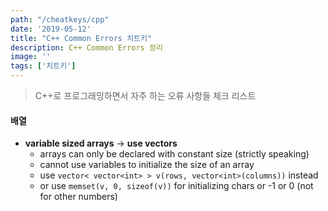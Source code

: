```yaml
---
path: "/cheatkeys/cpp"
date: '2019-05-12'
title: "C++ Common Errors 치트키"
description: C++ Common Errors 정리
image: ''
tags: ['치트키']
---
```

> C++로 프로그래밍하면서 자주 하는 오류 사항들 체크 리스트

#### 배열
- __variable sized arrays__ -> __use vectors__
    - arrays can only be declared with constant size (strictly speaking)
    - cannot use variables to initialize the size of an array
    - use `vector< vector<int> > v(rows, vector<int>(columns))` instead
    - or use `memset(v, 0, sizeof(v))` for initializing chars or -1 or 0 (not for other numbers)